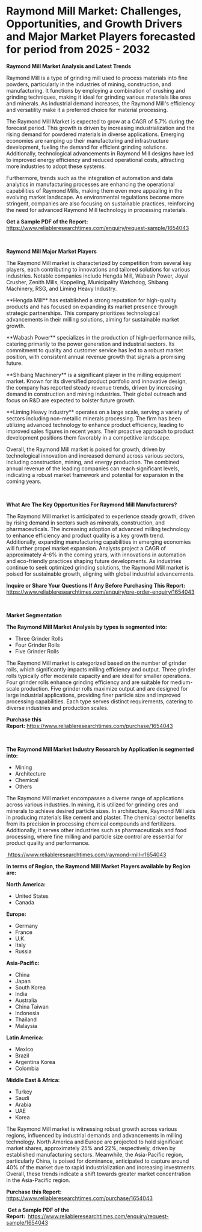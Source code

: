 <p><h1>Raymond Mill Market: Challenges, Opportunities, and Growth Drivers and Major Market Players forecasted for period from 2025 - 2032</h1></p><p><strong>Raymond Mill Market Analysis and Latest Trends</strong></p>
<p><p>Raymond Mill is a type of grinding mill used to process materials into fine powders, particularly in the industries of mining, construction, and manufacturing. It functions by employing a combination of crushing and grinding techniques, making it ideal for grinding various materials like ores and minerals. As industrial demand increases, the Raymond Mill's efficiency and versatility make it a preferred choice for material processing.</p><p>The Raymond Mill Market is expected to grow at a CAGR of 5.7% during the forecast period. This growth is driven by increasing industrialization and the rising demand for powdered materials in diverse applications. Emerging economies are ramping up their manufacturing and infrastructure development, fueling the demand for efficient grinding solutions. Additionally, technological advancements in Raymond Mill designs have led to improved energy efficiency and reduced operational costs, attracting more industries to adopt these systems. </p><p>Furthermore, trends such as the integration of automation and data analytics in manufacturing processes are enhancing the operational capabilities of Raymond Mills, making them even more appealing in the evolving market landscape. As environmental regulations become more stringent, companies are also focusing on sustainable practices, reinforcing the need for advanced Raymond Mill technology in processing materials.</p></p>
<p><strong>Get a Sample PDF of the Report:&nbsp;</strong> <a href="https://www.reliableresearchtimes.com/enquiry/request-sample/1654043?utm_campaign=3631&utm_medium=2&utm_source=Github&utm_content=ia&utm_term=18042025&utm_id=raymond-mill">https://www.reliableresearchtimes.com/enquiry/request-sample/1654043</a></p>
<p>&nbsp;</p>
<p><strong>Raymond Mill Major Market Players</strong></p>
<p><p>The Raymond Mill market is characterized by competition from several key players, each contributing to innovations and tailored solutions for various industries. Notable companies include Hengda Mill, Wabash Power, Joyal Crusher, Zenith Mills, Koppeling, Municipality Watchdog, Shibang Machinery, RSG, and Liming Heavy Industry.</p><p>**Hengda Mill** has established a strong reputation for high-quality products and has focused on expanding its market presence through strategic partnerships. This company prioritizes technological advancements in their milling solutions, aiming for sustainable market growth.</p><p>**Wabash Power** specializes in the production of high-performance mills, catering primarily to the power generation and industrial sectors. Its commitment to quality and customer service has led to a robust market position, with consistent annual revenue growth that signals a promising future.</p><p>**Shibang Machinery** is a significant player in the milling equipment market. Known for its diversified product portfolio and innovative design, the company has reported steady revenue trends, driven by increasing demand in construction and mining industries. Their global outreach and focus on R&D are expected to bolster future growth.</p><p>**Liming Heavy Industry** operates on a large scale, serving a variety of sectors including non-metallic minerals processing. The firm has been utilizing advanced technology to enhance product efficiency, leading to improved sales figures in recent years. Their proactive approach to product development positions them favorably in a competitive landscape.</p><p>Overall, the Raymond Mill market is poised for growth, driven by technological innovation and increased demand across various sectors, including construction, mining, and energy production. The combined annual revenue of the leading companies can reach significant levels, indicating a robust market framework and potential for expansion in the coming years.</p></p>
<p>&nbsp;</p>
<p><strong>What Are The Key Opportunities For Raymond Mill Manufacturers?</strong></p>
<p><p>The Raymond Mill market is anticipated to experience steady growth, driven by rising demand in sectors such as minerals, construction, and pharmaceuticals. The increasing adoption of advanced milling technology to enhance efficiency and product quality is a key growth trend. Additionally, expanding manufacturing capabilities in emerging economies will further propel market expansion. Analysts project a CAGR of approximately 4-6% in the coming years, with innovations in automation and eco-friendly practices shaping future developments. As industries continue to seek optimized grinding solutions, the Raymond Mill market is poised for sustainable growth, aligning with global industrial advancements.</p></p>
<p><strong>Inquire or Share Your Questions If Any Before Purchasing This Report:</strong> <a href="https://www.reliableresearchtimes.com/enquiry/pre-order-enquiry/1654043?utm_campaign=3631&utm_medium=2&utm_source=Github&utm_content=ia&utm_term=18042025&utm_id=raymond-mill">https://www.reliableresearchtimes.com/enquiry/pre-order-enquiry/1654043</a></p>
<p>&nbsp;</p>
<p><strong>Market Segmentation</strong></p>
<p><strong>The Raymond Mill Market Analysis by types is segmented into:</strong></p>
<p><ul><li>Three Grinder Rolls</li><li>Four Grinder Rolls</li><li>Five Grinder Rolls</li></ul></p>
<p><p>The Raymond Mill market is categorized based on the number of grinder rolls, which significantly impacts milling efficiency and output. Three grinder rolls typically offer moderate capacity and are ideal for smaller operations. Four grinder rolls enhance grinding efficiency and are suitable for medium-scale production. Five grinder rolls maximize output and are designed for large industrial applications, providing finer particle size and improved processing capabilities. Each type serves distinct requirements, catering to diverse industries and production scales.</p></p>
<p><strong>Purchase this Report:&nbsp;</strong><a href="https://www.reliableresearchtimes.com/purchase/1654043?utm_campaign=3631&utm_medium=2&utm_source=Github&utm_content=ia&utm_term=18042025&utm_id=raymond-mill">https://www.reliableresearchtimes.com/purchase/1654043</a></p>
<p>&nbsp;</p>
<p><strong>The Raymond Mill Market Industry Research by Application is segmented into:</strong></p>
<p><ul><li>Mining</li><li>Architecture</li><li>Chemical</li><li>Others</li></ul></p>
<p><p>The Raymond Mill market encompasses a diverse range of applications across various industries. In mining, it is utilized for grinding ores and minerals to achieve desired particle sizes. In architecture, Raymond Mill aids in producing materials like cement and plaster. The chemical sector benefits from its precision in processing chemical compounds and fertilizers. Additionally, it serves other industries such as pharmaceuticals and food processing, where fine milling and particle size control are essential for product quality and performance.</p></p>
<p><a href="https://www.reliableresearchtimes.com/raymond-mill-r1654043?utm_campaign=3631&utm_medium=2&utm_source=Github&utm_content=ia&utm_term=18042025&utm_id=raymond-mill">&nbsp;https://www.reliableresearchtimes.com/raymond-mill-r1654043</a></p>
<p><strong>In terms of Region, the Raymond Mill Market Players available by Region are:</strong></p>
<p>
    <p> <strong> North America: </strong>
        <ul>
            <li>United States</li>
            <li>Canada</li>
        </ul>
        </p> 
    <p> <strong> Europe: </strong>
        <ul>
            <li>Germany</li>
            <li>France</li>
            <li>U.K.</li>
            <li>Italy</li>
            <li>Russia</li>
        </ul>
        </p> 
    <p> <strong> Asia-Pacific: </strong>
        <ul>
            <li>China</li>
            <li>Japan</li>
            <li>South Korea</li>
            <li>India</li>
            <li>Australia</li>
            <li>China Taiwan</li>
            <li>Indonesia</li>
            <li>Thailand</li>
            <li>Malaysia</li>
        </ul>
        </p> 
    <p> <strong> Latin America: </strong>
        <ul>
            <li>Mexico</li>
            <li>Brazil</li>
            <li>Argentina Korea</li>
            <li>Colombia</li>
        </ul>
        </p> 
    <p> <strong> Middle East & Africa: </strong>
        <ul>
            <li>Turkey</li>
            <li>Saudi</li>
            <li>Arabia</li>
            <li>UAE</li>
            <li>Korea</li>
        </ul>
    </p>
    </p>
<p><p>The Raymond Mill market is witnessing robust growth across various regions, influenced by industrial demands and advancements in milling technology. North America and Europe are projected to hold significant market shares, approximately 25% and 22%, respectively, driven by established manufacturing sectors. Meanwhile, the Asia-Pacific region, particularly China, is poised for dominance, anticipated to capture around 40% of the market due to rapid industrialization and increasing investments. Overall, these trends indicate a shift towards greater market concentration in the Asia-Pacific region.</p></p>
<p><strong>Purchase this Report: </strong><a href="https://www.reliableresearchtimes.com/purchase/1654043?utm_campaign=3631&utm_medium=2&utm_source=Github&utm_content=ia&utm_term=18042025&utm_id=raymond-mill">https://www.reliableresearchtimes.com/purchase/1654043</a></p>
<p>&nbsp;<strong>Get a Sample PDF of the Report:&nbsp;&nbsp;</strong><a href="https://www.reliableresearchtimes.com/enquiry/request-sample/1654043?utm_campaign=3631&utm_medium=2&utm_source=Github&utm_content=ia&utm_term=18042025&utm_id=raymond-mill">https://www.reliableresearchtimes.com/enquiry/request-sample/1654043</a></p>
<p><strong></strong></p>
<p><p></p><p></p><p></p></p>